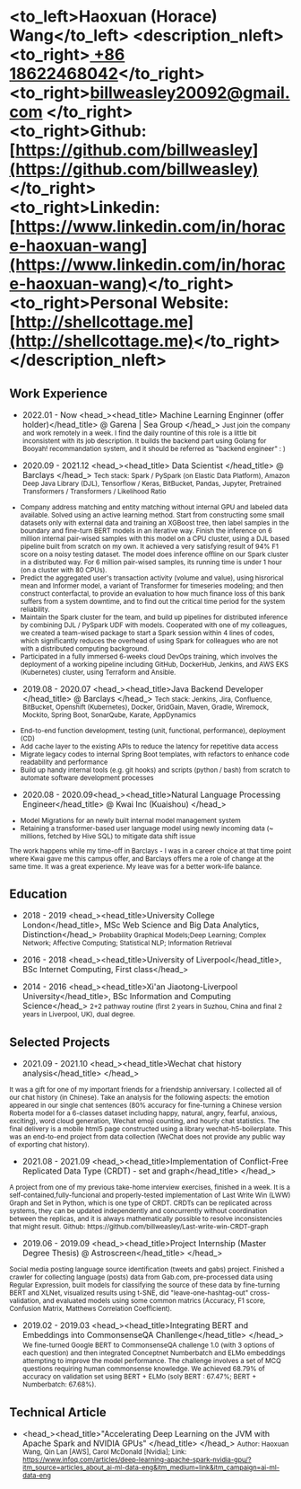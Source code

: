 # <to_left>Haoxuan (Horace) Wang</to_left>  <description_nleft><to_right>[ +86 18622468042](tel://008618622468042)</to_right><br> <to_right>[billweasley20092@gmail.com](billweasley20092@gmail.com) </to_right><br><to_right><b>Github: </b> [https://github.com/billweasley](https://github.com/billweasley)</to_right><br><to_right><b>Linkedin: </b> [https://www.linkedin.com/in/horace-haoxuan-wang](https://www.linkedin.com/in/horace-haoxuan-wang)</to_right><br><to_right><b>Personal Website: </b> [http://shellcottage.me](http://shellcottage.me)</to_right></description_nleft>    

Work Experience
--------
- <datetime>2022.01 - Now </datetime> <head_><head_title> Machine Learning Enginner (offer holder)</head_title> @ Garena | Sea Group </head_>
<description><small>
 Just join the company and work remotely in a week. I find the daily rountine of this role is a little bit inconsistent with its job description. It builds the backend part using Golang for Booyah! recommandation system, and it should be referred as "backend engineer" : )
</small></description>

- <datetime>2020.09 - 2021.12 </datetime> <head_><head_title> Data Scientist </head_title> @ Barclays </head_>
<description><small>
Tech stack: Spark / PySpark (on Elastic Data Platform), Amazon Deep Java Library (DJL), Tensorflow / Keras, BitBucket, Pandas, Jupyter, Pretrained Transformers / Transformers / Likelihood Ratio  
<ul>
<li>
Company address matching and entity matching without internal GPU and labeled data available. Solved using an active learning method. Start from constructing some small datasets only with external data and training an XGBoost tree, then label samples in the boundary and fine-turn BERT models in an iterative way. Finish the inference on 6 million internal pair-wised samples with this model on a CPU cluster, using a DJL based pipeline built from scratch on my own. It achieved a very satisfying result of 94% F1 score on a noisy testing dataset. The model does inference offline on our Spark cluster in a distributed way. For 6 million pair-wised samples, its running time is under 1 hour (on a cluster with 80 CPUs).
</li>
<li>
Predict the aggregated user's transaction activity (volume and value), using hisrorical mean and Informer model, a variant of Transformer for timeseries modeling; and then construct conterfactal, to provide an evaluation to how much finance loss of this bank suffers from a system downtime, and to find out the critical time period for the system reliability.
</li>
<li>
Maintain the Spark cluster for the team, and build up pipelines for distributed inference by combining DJL / PySpark UDF with models. Cooperated with one of my colleagues, we created a team-wised package to start a Spark session within 4 lines of codes, which significantly reduces the overhead of using Spark for colleagues who are not with a distributed computing background.
</li>
<li>
Participated in a fully immersed 6-weeks cloud DevOps training, which involves the deployment of a working pipeline including GitHub, DockerHub, Jenkins, and AWS EKS (Kubernetes) cluster, using Terraform and Ansible.
</li>
</ul>
</small></description>

- <datetime>2019.08 - 2020.07</datetime> <head_><head_title>Java Backend Developer </head_title> @ Barclays </head_> 
<description><small>
Tech stack: Jenkins, Jira, Confluence, BitBucket, Openshift (Kubernetes), Docker, GridGain, Maven, Gradle, Wiremock, Mockito, Spring Boot, SonarQube, Karate, AppDynamics
<ul>
<li>End-to-end function development, testing (unit, functional, performance), deployment (CD)  </li>
<li>Add cache layer to the existing APIs to reduce the latency for repetitive data access  </li>
<li>Migrate legacy codes to internal Spring Boot templates, with refactors to enhance code readability and performance  </li>
<li>Build up handy internal tools (e.g. git hooks) and scripts (python / bash) from scratch to automate software development processes</li>
</ul>
</small></description>

- <datetime>2020.08 - 2020.09</datetime><head_><head_title>Natural Language Processing Engineer</head_title> @ Kwai Inc (Kuaishou) </head_>
<description><small>
<ul>
<li>Model Migrations for an newly built internal model management system</li>
<li>Retaining a transformer-based user language model using newly incoming data (~ millions, fetched by Hive SQL) to mitigate data shift issue</li>
</ul>  
The work happens while my time-off in Barclays - I was in a career choice at that time point where Kwai gave me this campus offer, and  Barclays offers me a role of change at the same time. It was a great experience. My leave was for a better work-life balance. 
</small></description>

Education
--------
- <datetime>2018 - 2019</datetime> <head_><head_title>University College London</head_title>, MSc Web Science and Big Data Analytics, Distinction</head_>
    <description><small>Probability Graphical Models;Deep Learning; Complex Network; Affective Computing; Statistical NLP; Information Retrieval</small></description>

- <datetime>2016 - 2018</datetime> <head_><head_title>University of Liverpool</head_title>, BSc Internet Computing, First class</head_>

- <datetime>2014 - 2016</datetime> <head_><head_title>Xi'an Jiaotong-Liverpool University</head_title>, BSc Information and Computing Science</head_>
  <description><small>2+2 pathway routine (first 2 years in Suzhou, China and final 2 years in Liverpool, UK), dual degree.</small></description>
  </small></description>

Selected Projects
--------
- <datetime>2021.09 - 2021.10</datetime> <head_><head_title>Wechat chat history analysis</head_title> </head_>
<description>
<small>
It was a gift for one of my important friends for a friendship anniversary. I collected all of our chat history (in Chinese). Take an analysis for the following aspects: the emotion appeared in our single chat sentences (80% accuracy for fine-turning a Chinese version Roberta model for a 6-classes dataset including happy, natural, angry, fearful, anxious, exciting), word cloud generation, Wechat emoji counting, and hourly chat statistics. The final delivery is a mobile html5 page constructed using a library wechat-h5-boilerplate. This was an end-to-end project from data collection (WeChat does not provide any public way of exporting chat history).
</small>
</description>

- <datetime>2021.08 - 2021.09</datetime> <head_><head_title>Implementation of Conflict-Free Replicated Data Type (CRDT) - set and graph</head_title> </head_>
<description>
<small>
A project from one of my previous take-home interview exercises, finished in a week. It is a self-contained,fully-funcional and properly-tested implementation of Last Write Win (LWW) Graph and Set in Python, which is one type of CRDT. CRDTs can be replicated across systems, they can be updated independently and concurrently without coordination between the replicas, and it is always mathematically possible to resolve inconsistencies that might result. Github: https://github.com/billweasley/Last-write-win-CRDT-graph
</small>
</description>

- <datetime>2019.06 - 2019.09</datetime> <head_><head_title>Project Internship (Master Degree Thesis) @ Astroscreen</head_title> </head_>
<description>
<small>
Social media posting language source identification (tweets and gabs) project.
Finished a crawler for collecting language (posts) data from Gab.com, pre-processed data using Regular Expression, built models for classifying the source of these data by fine-turning BERT and XLNet,
visualized results using t-SNE, did "leave-one-hashtag-out" cross-validation, and evaluated models using some common matrics (Accuracy, F1 score, Confusion Matrix, Matthews Correlation Coefficient).
</small>
</description>

- <datetime>2019.02 - 2019.03</datetime> <head_><head_title>Integrating BERT and Embeddings into CommonsenseQA Chanllenge</head_title> </head_>
<description><small>
We fine-turned Google BERT to CommonsenseQA challenge 1.0 (with 3 options of each question) and then integrated Conceptnet Numberbatch and ELMo embeddings attempting to improve the model performance. The challenge involves a set of MCQ questions requiring human commonsense knowledge.
We achieved 68.79% of accuracy on validation set using BERT + ELMo (soly BERT : 67.47%; BERT + Numberbatch: 67.68%).
</small>
</description>

Technical Article
--------
- <head_><head_title>"Accelerating Deep Learning on the JVM with Apache Spark and NVIDIA GPUs" </head_title> </head_>
<description><small>
Author: Haoxuan Wang, Qin Lan [AWS], Carol McDonald [Nvidia];  Link: https://www.infoq.com/articles/deep-learning-apache-spark-nvidia-gpu/?itm_source=articles_about_ai-ml-data-eng&itm_medium=link&itm_campaign=ai-ml-data-eng
</small>
</description>
